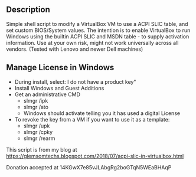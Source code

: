 ## Description
Simple shell script to modify a VirtualBox VM to use a ACPI SLIC table, and set custom BIOS/System values.
The intention is to enable VirtualBox to run Windows using the builtin ACPI SLIC and MSDN table - to supply activation information.
Use at your own risk, might not work universally across all vendors. (Tested with Lenovo and newer Dell machines)

## Manage License in Windows
* During install, select: I do not have a product key"
* Install Windows and Guest Additions
* Get an administrative CMD
	* slmgr /ipk <Product Key put out by setslic>
	* slmgr /ato
	* Windows should activate telling you it has used a digital License
* To revoke the key from a VM if you want to use it as a template:
	* slmgr /upk
	* slmgr /cpky
	* slmgr /rearm

This script is from my blog at https://glemsomtechs.blogspot.com/2018/07/acpi-slic-in-virtualbox.html

Donation accepted at 14KGwX7e85vJLAbgRg2boGTqN5WEaBHAqP
